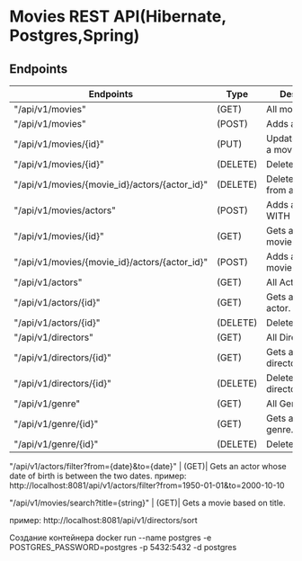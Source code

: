 # Movies REST API(Hibernate, Postgres,Spring)

## Endpoints
Endpoints     | Type          | Description
------------- | ------------- | -------------
"/api/v1/movies"                           | (GET) | All movies
"/api/v1/movies"                           | (POST) | Adds a movies
"/api/v1/movies/{id}"                    | (PUT) | Updates/Replaces a movie
"/api/v1/movies/{id}"      | (DELETE)| Deletes a movie.
"/api/v1/movies/{movie_id}/actors/{actor_id}"      | (DELETE)| Deletes an actor from a movie.
"/api/v1/movies/actors"                    | (POST) | Adds a new movie WITH actors.
"/api/v1/movies/{id}"                | (GET)| Gets a specific movie
"/api/v1/movies/{movie_id}/actors/{actor_id}"      | (POST)| Adds an actor to a movie
"/api/v1/actors"       | (GET)| All Actors
"/api/v1/actors/{id}" | (GET)| Gets a specific actor.
"/api/v1/actors/{id}" | (DELETE)| Deletes an actor.
"/api/v1/directors"       | (GET)| All Directors
"/api/v1/directors/{id}" | (GET)| Gets a specific director.
"/api/v1/directors/{id}" | (DELETE)| Deletes an director.
"/api/v1/genre"       | (GET)| All Genre
"/api/v1/genre/{id}" | (GET)| Gets a specific genre.
"/api/v1/genre/{id}" | (DELETE)| Deletes an genre.

"/api/v1/actors/filter?from={date}&to={date}" | (GET)|  Gets an actor whose date of birth is between the two dates.
пример: http://localhost:8081/api/v1/actors/filter?from=1950-01-01&to=2000-10-10

"/api/v1/movies/search?title={string}" | (GET)|  Gets a movie based on title.

пример: http://localhost:8081/api/v1/directors/sort

Создание контейнера
docker run --name postgres -e POSTGRES_PASSWORD=postgres -p 5432:5432 -d postgres

